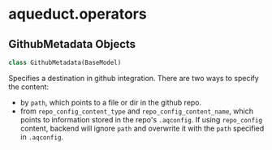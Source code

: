 <a id="aqueduct.operators"></a>

# aqueduct.operators

<a id="aqueduct.operators.GithubMetadata"></a>

## GithubMetadata Objects

```python
class GithubMetadata(BaseModel)
```

Specifies a destination in github integration.
There are two ways to specify the content:
-   by `path`, which points to a file or dir in the github repo.
-   from `repo_config_content_type` and `repo_config_content_name`, which points to
    information stored in the repo's `.aqconfig`.
If using `repo_config` content, backend will ignore `path` and overwrite it with
the `path` specified in `.aqconfig`.

